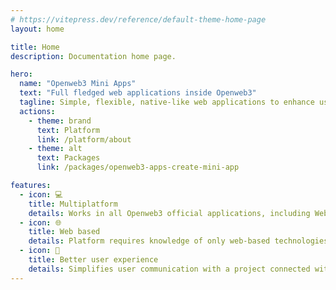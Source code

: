 ```yaml
---
# https://vitepress.dev/reference/default-theme-home-page
layout: home

title: Home
description: Documentation home page.

hero:
  name: "Openweb3 Mini Apps"
  text: "Full fledged web applications inside Openweb3"
  tagline: Simple, flexible, native-like web applications to enhance user experience
  actions:
    - theme: brand
      text: Platform
      link: /platform/about
    - theme: alt
      text: Packages
      link: /packages/openweb3-apps-create-mini-app

features:
  - icon: 💻
    title: Multiplatform
    details: Works in all Openweb3 official applications, including Web and desktop versions
  - icon: 🌐
    title: Web based
    details: Platform requires knowledge of only web-based technologies
  - icon: 🧑
    title: Better user experience
    details: Simplifies user communication with a project connected with Openweb3
---
```


